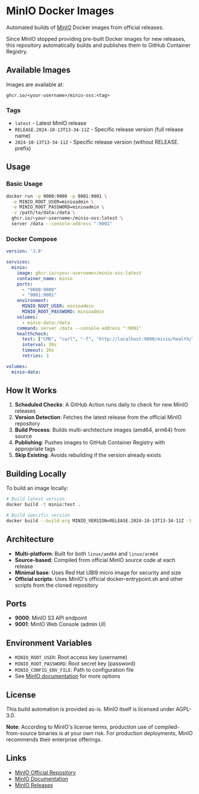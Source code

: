 # MinIO Docker Images

Automated builds of [MinIO](https://github.com/minio/minio) Docker images from official releases.

Since MinIO stopped providing pre-built Docker images for new releases, this repository automatically builds and publishes them to GitHub Container Registry.

## Available Images

Images are available at:
```
ghcr.io/<your-username>/minio-oss:<tag>
```

### Tags

- `latest` - Latest MinIO release
- `RELEASE.2024-10-13T13-34-11Z` - Specific release version (full release name)
- `2024-10-13T13-34-11Z` - Specific release version (without RELEASE. prefix)

## Usage

### Basic Usage

```bash
docker run -p 9000:9000 -p 9001:9001 \
  -e MINIO_ROOT_USER=minioadmin \
  -e MINIO_ROOT_PASSWORD=minioadmin \
  -v /path/to/data:/data \
  ghcr.io/<your-username>/minio-oss:latest \
  server /data --console-address ":9001"
```

### Docker Compose

```yaml
version: '3.8'

services:
  minio:
    image: ghcr.io/<your-username>/minio-oss:latest
    container_name: minio
    ports:
      - "9000:9000"
      - "9001:9001"
    environment:
      MINIO_ROOT_USER: minioadmin
      MINIO_ROOT_PASSWORD: minioadmin
    volumes:
      - minio-data:/data
    command: server /data --console-address ":9001"
    healthcheck:
      test: ["CMD", "curl", "-f", "http://localhost:9000/minio/health/live"]
      interval: 30s
      timeout: 20s
      retries: 3

volumes:
  minio-data:
```

## How It Works

1. **Scheduled Checks**: A GitHub Action runs daily to check for new MinIO releases
2. **Version Detection**: Fetches the latest release from the official MinIO repository
3. **Build Process**: Builds multi-architecture images (amd64, arm64) from source
4. **Publishing**: Pushes images to GitHub Container Registry with appropriate tags
5. **Skip Existing**: Avoids rebuilding if the version already exists

## Building Locally

To build an image locally:

```bash
# Build latest version
docker build -t minio:test .

# Build specific version
docker build --build-arg MINIO_VERSION=RELEASE.2024-10-13T13-34-11Z -t minio:test .
```

## Architecture

- **Multi-platform**: Built for both `linux/amd64` and `linux/arm64`
- **Source-based**: Compiled from official MinIO source code at each release
- **Minimal base**: Uses Red Hat UBI9 micro image for security and size
- **Official scripts**: Uses MinIO's official docker-entrypoint.sh and other scripts from the cloned repository

## Ports

- **9000**: MinIO S3 API endpoint
- **9001**: MinIO Web Console (admin UI)

## Environment Variables

- `MINIO_ROOT_USER`: Root access key (username)
- `MINIO_ROOT_PASSWORD`: Root secret key (password)
- `MINIO_CONFIG_ENV_FILE`: Path to configuration file
- See [MinIO documentation](https://min.io/docs/minio/linux/reference/minio-server/minio-server.html) for more options

## License

This build automation is provided as-is. MinIO itself is licensed under AGPL-3.0.

**Note**: According to MinIO's license terms, production use of compiled-from-source binaries is at your own risk. For production deployments, MinIO recommends their enterprise offerings.

## Links

- [MinIO Official Repository](https://github.com/minio/minio)
- [MinIO Documentation](https://min.io/docs/minio/)
- [MinIO Releases](https://github.com/minio/minio/releases)

